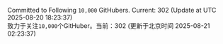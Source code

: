 Committed to Following `10,000` GitHubers. Current: <!-- FOLLOWING_COUNT -->302<!-- FOLLOWING_COUNT --> (Update at UTC <!-- LAST_UPDATED -->2025-08-20 18:23:37<!-- LAST_UPDATED -->)<br>
致力于关注`10,000`个GitHuber。当前：<!-- FOLLOWING_COUNT -->302<!-- FOLLOWING_COUNT --> (更新于北京时间 <!-- LAST_UPDATED_CST -->2025-08-21 02:23:37<!-- LAST_UPDATED_CST -->)
